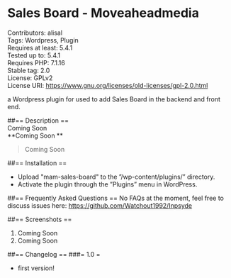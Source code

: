 # Sales Board - Moveaheadmedia
Contributors: alisal  
Tags: Wordpress, Plugin  
Requires at least: 5.4.1  
Tested up to: 5.4.1  
Requires PHP: 7.1.16  
Stable tag: 2.0  
License: GPLv2  
License URI: https://www.gnu.org/licenses/old-licenses/gpl-2.0.html  

a Wordpress plugin for used to add Sales Board in the backend and front end.

##== Description ==  
Coming Soon  
**Coming Soon **  
>Coming Soon

##== Installation ==
* Upload "mam-sales-board" to the ”/wp-content/plugins/” directory.
* Activate the plugin through the ”Plugins” menu in WordPress.



##== Frequently Asked Questions ==
No FAQs at the moment, feel free to discuss issues here: https://github.com/Watchout1992/Inpsyde 

##== Screenshots ==
1. Coming Soon
2. Coming Soon

##== Changelog ==
###= 1.0 =
* first version!